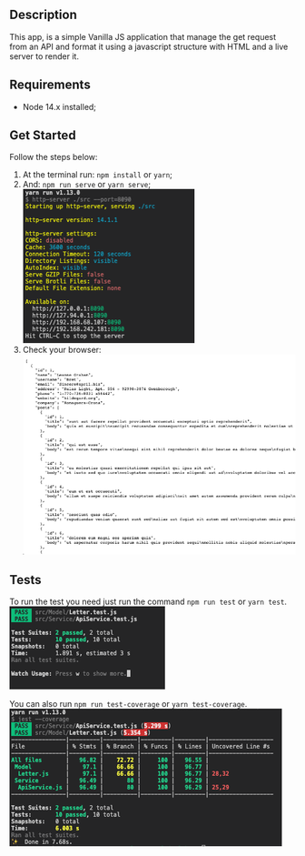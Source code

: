 ## Description
This app, is a simple Vanilla JS application that manage the get request from an API and format it using a javascript structure with HTML and a live server to render it. 

## Requirements

* Node 14.x installed;

## Get Started
Follow the steps below:

1. At the terminal run: `npm install` or `yarn`;
2. And: `npm run serve` or `yarn serve`;
	![Serve Command](docs/img/serveCommand.png)
3. Check your browser:
	![Browser showing the JSON](docs/img/browser.png)

## Tests
To run the test you need just run the command `npm run test` or `yarn test`.
	![Test Command](docs/img/testCommand.png)
	
You can also run `npm run test-coverage` or `yarn test-coverage`.
	![Test Coverage Command](docs/img/testCoverageCommand.png)


